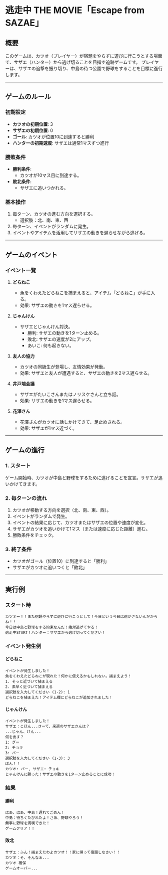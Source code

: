# 逃走中 THE MOVIE「Escape from SAZAE」

## 概要
このゲームは、カツオ（プレイヤー）が宿題をやらずに遊びに行こうとする場面で、サザエ（ハンター）から逃げ切ることを目指す追跡ゲームです。
プレイヤーは、サザエの追撃を振り切り、中島の待つ公園で野球をすることを目標に進行します。

---

## ゲームのルール

### 初期設定
- **カツオの初期位置**: 3
- **サザエの初期位置**: 0
- **ゴール**: カツオが位置10に到達すると勝利
- **ハンターの初期速度**: サザエは通常1マスずつ進行

### 勝敗条件
- **勝利条件**:
  - カツオが10マス目に到達する。
- **敗北条件**:
  - サザエに追いつかれる。

### 基本操作
1. 毎ターン、カツオの進む方向を選択する。
   - 選択肢：北、南、東、西
2. 毎ターン、イベントがランダムに発生。
3. イベントやアイテムを活用してサザエの動きを遅らせながら逃げる。

---

## ゲームのイベント

### イベント一覧
1. **どらねこ**
   - 魚をくわえたどらねこを捕まえると、アイテム「どらねこ」が手に入る。
   - 効果: サザエの動きを1マス遅らせる。

2. **じゃんけん**
   - サザエとじゃんけん対決。
     - 勝利: サザエの動きを1ターン止める。
     - 敗北: サザエの速度が2にアップ。
     - あいこ: 何も起きない。

3. **友人の協力**
   - カツオの同級生が登場し、友情効果が発動。
   - 効果: サザエと友人が遭遇すると、サザエの動きを2マス遅らせる。

4. **井戸端会議**
   - サザエがたいこさんまたはノリスケさんと立ち話。
   - 効果: サザエの動きを1マス遅らせる。

5. **花澤さん**
   - 花澤さんがカツオに話しかけてきて、足止めされる。
   - 効果: サザエが1マス近づく。

---

## ゲームの進行

### 1. スタート
ゲーム開始時、カツオが中島と野球をするために逃げることを宣言。サザエが追いかけてきます。

### 2. 毎ターンの流れ
1. カツオが移動する方向を選択（北、南、東、西）。
2. イベントがランダムで発生。
3. イベントの結果に応じて、カツオまたはサザエの位置や速度が変化。
4. サザエがカツオを追いかけて1マス（または速度に応じた距離）進む。
5. 勝敗条件をチェック。

### 3. 終了条件
- カツオがゴール（位置10）に到達すると「勝利」
- サザエがカツオに追いつくと「敗北」

---

## 実行例

### スタート時
```
カツオー！！また宿題やらずに遊びに行こうとして！今日という今日は逃がさないんだからね！！
今日は中島と野球をする約束なんだ！絶対逃げてやる！
逃走中START！ハンター：サザエから逃げ切ってください！
```

### イベント発生例
#### **どらねこ**
```
イベントが発生しました！
魚をくわえたどらねこが現れた！何かに使えるかもしれない。捕まえよう！
1. そっと近づいて捕まえる
2. 素早く近づいて捕まえる
選択肢を入力してください (1-2): 1
どらねこを捕まえた！アイテム欄にどらねこが追加されました！
```

#### **じゃんけん**
```
イベントが発生しました！
サザエ：こほん...さーて、来週のサザエさんは？
...じゃん、けん...
何を出す？
1: グー
2: チョキ
3: パー
選択肢を入力してください (1-3): 3
ぽん！！
カツオ: パー, サザエ: チョキ
じゃんけんに勝った！サザエの動きを1ターン止めることに成功！
```

### 結果
#### **勝利**
```
はあ、はあ、中島！遅れてごめん！
中島：待ちくたびれたよ！さあ、野球やろう！
無事に野球を満喫できた！
ゲームクリア！！
```

#### **敗北**
```
サザエ：ふん！捕まえたわよカツオ！！家に帰って宿題しなさい！！
カツオ：そ、そんなぁ...
カツオ 確保
ゲームオーバー...
```

